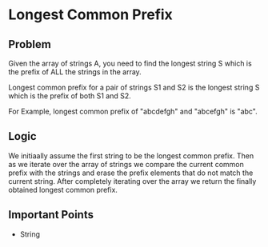 # Longest Common Prefix

## Problem

Given the array of strings A,
you need to find the longest string S which is the prefix of ALL the strings in the array.

Longest common prefix for a pair of strings S1 and S2 is the longest string S which is the prefix of both S1
and S2.

For Example, longest common prefix of "abcdefgh" and "abcefgh" is "abc".

## Logic

We initiaally assume the first string to be the longest common prefix. Then as we iterate over the array of strings we compare the current common prefix with the strings and erase the prefix elements that do not match the current string. After completely iterating over the array we return the finally obtained longest common prefix.

## Important Points

- String
